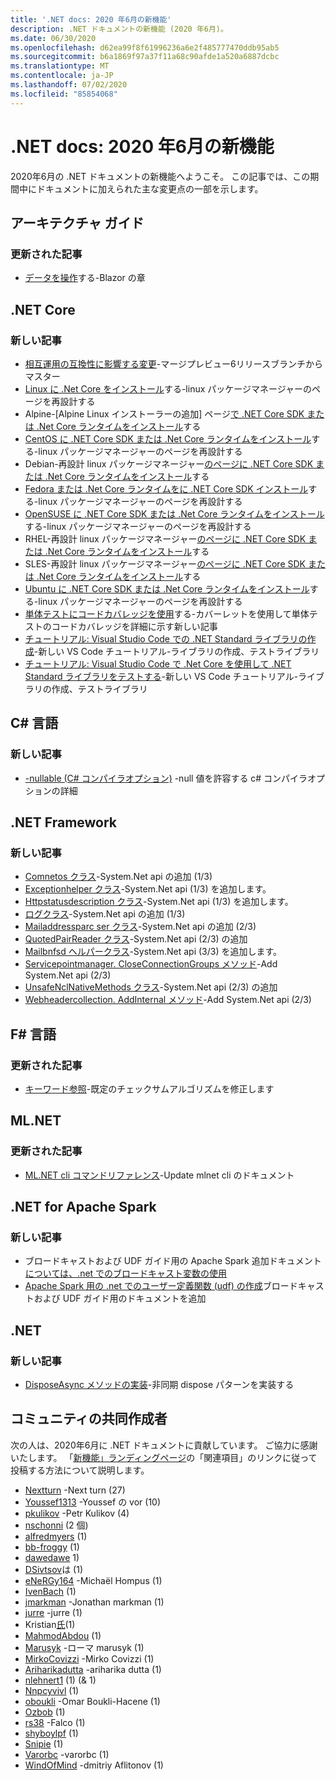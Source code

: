 ```yaml
---
title: '.NET docs: 2020 年6月の新機能'
description: .NET ドキュメントの新機能 (2020 年6月)。
ms.date: 06/30/2020
ms.openlocfilehash: d62ea99f8f61996236a6e2f485777470ddb95ab5
ms.sourcegitcommit: b6a1869f97a37f11a68c90afde1a520a6887dcbc
ms.translationtype: MT
ms.contentlocale: ja-JP
ms.lasthandoff: 07/02/2020
ms.locfileid: "85854068"
---
```

# <a name="net-docs-whats-new-for-june-2020"></a>.NET docs: 2020 年6月の新機能

2020年6月の .NET ドキュメントの新機能へようこそ。 この記事では、この期間中にドキュメントに加えられた主な変更点の一部を示します。

## <a name="architecture-guides"></a>アーキテクチャ ガイド

### <a name="updated-articles"></a>更新された記事

- [データを操作](/dotnet/architecture/blazor-for-web-forms-developers/data)する-Blazor の章

## <a name="net-core"></a>.NET Core

### <a name="new-articles"></a>新しい記事

- [相互運用の互換性に影響する変更](/dotnet/core/compatibility/interop)-マージプレビュー6リリースブランチからマスター
- [Linux に .Net Core をインストール](/dotnet/core/install/linux)する-linux パッケージマネージャーのページを再設計する
- Alpine-[Alpine Linux インストーラーの追加] ページ[で .NET Core SDK または .Net Core ランタイムをインストール](/dotnet/core/install/linux-alpine)する
- [CentOS に .NET Core SDK または .Net Core ランタイムをインストール](/dotnet/core/install/linux-centos)する-linux パッケージマネージャーのページを再設計する
- Debian-再設計 linux パッケージマネージャー[のページに .NET Core SDK または .Net Core ランタイムをインストール](/dotnet/core/install/linux-debian)する
- [Fedora または .Net Core ランタイムをに .NET Core SDK インストール](/dotnet/core/install/linux-fedora)する-linux パッケージマネージャーのページを再設計する
- [OpenSUSE に .NET Core SDK または .Net Core ランタイムをインストール](/dotnet/core/install/linux-opensuse)する-linux パッケージマネージャーのページを再設計する
- RHEL-再設計 linux パッケージマネージャー[のページに .NET Core SDK または .Net Core ランタイムをインストール](/dotnet/core/install/linux-rhel)する
- SLES-再設計 linux パッケージマネージャー[のページに .NET Core SDK または .Net Core ランタイムをインストール](/dotnet/core/install/linux-sles)する
- [Ubuntu に .NET Core SDK または .Net Core ランタイムをインストール](/dotnet/core/install/linux-ubuntu)する-linux パッケージマネージャーのページを再設計する
- [単体テストにコードカバレッジを使用](/dotnet/core/testing/unit-testing-code-coverage)する-カバーレットを使用して単体テストのコードカバレッジを詳細に示す新しい記事
- [チュートリアル: Visual Studio Code での .NET Standard ライブラリの作成](/dotnet/core/tutorials/library-with-visual-studio-code)-新しい VS Code チュートリアル-ライブラリの作成、テストライブラリ
- [チュートリアル: Visual Studio Code で .Net Core を使用して .NET Standard ライブラリをテストする](/dotnet/core/tutorials/testing-library-with-visual-studio-code)-新しい VS Code チュートリアル-ライブラリの作成、テストライブラリ

## <a name="c-language"></a>C# 言語

### <a name="new-articles"></a>新しい記事

- [-nullable (C# コンパイラオプション)](/dotnet/csharp/language-reference/compiler-options/nullable-compiler-option) -null 値を許容する c# コンパイラオプションの詳細

## <a name="net-framework"></a>.NET Framework

### <a name="new-articles"></a>新しい記事

- [Comnetos クラス](/dotnet/framework/additional-apis/system.net.comnetos)-System.Net api の追加 (1/3)
- [Exceptionhelper クラス](/dotnet/framework/additional-apis/system.net.exceptionhelper)-System.Net api (1/3) を追加します。
- [Httpstatusdescription クラス](/dotnet/framework/additional-apis/system.net.httpstatusdescription)-System.Net api (1/3) を追加します。
- [ログクラス](/dotnet/framework/additional-apis/system.net.logging)-System.Net api の追加 (1/3)
- [Mailaddressparc ser クラス](/dotnet/framework/additional-apis/system.net.mail.mailaddressparser)-System.Net api の追加 (2/3)
- [QuotedPairReader クラス](/dotnet/framework/additional-apis/system.net.mail.quotedpairreader)-System.Net api (2/3) の追加
- [Mailbnfsd ヘルパークラス](/dotnet/framework/additional-apis/system.net.mime.mailbnfhelper)-System.Net api (3/3) を追加します。
- [Servicepointmanager. CloseConnectionGroups メソッド](/dotnet/framework/additional-apis/system.net.servicepointmanager.closeconnectiongroups)-Add System.Net api (2/3)
- [UnsafeNclNativeMethods クラス](/dotnet/framework/additional-apis/system.net.unsafenclnativemethods)-System.Net api (2/3) の追加
- [Webheadercollection. AddInternal メソッド](/dotnet/framework/additional-apis/system.net.webheadercollection.addinternal)-Add System.Net api (2/3)

## <a name="f-language"></a>F# 言語

### <a name="updated-articles"></a>更新された記事

- [キーワード参照](/dotnet/fsharp/language-reference/keyword-reference)-既定のチェックサムアルゴリズムを修正します

## <a name="mlnet"></a>ML.NET

### <a name="updated-articles"></a>更新された記事

- [ML.NET cli コマンドリファレンス](/dotnet/machine-learning/reference/ml-net-cli-reference)-Update mlnet cli のドキュメント

## <a name="net-for-apache-spark"></a>.NET for Apache Spark

### <a name="new-articles"></a>新しい記事

- ブロードキャストおよび UDF ガイド用の Apache Spark 追加ドキュメント[については、.net でのブロードキャスト変数の使用](/dotnet/spark/how-to-guides/broadcast-guide)
- [Apache Spark 用の .net でのユーザー定義関数 (udf) の作成](/dotnet/spark/how-to-guides/udf-guide)ブロードキャストおよび UDF ガイド用のドキュメントを追加

## <a name="net"></a>.NET

### <a name="new-articles"></a>新しい記事

- [DisposeAsync メソッドの実装](/dotnet/standard/garbage-collection/implementing-disposeasync)-非同期 dispose パターンを実装する

## <a name="community-contributors"></a>コミュニティの共同作成者

次の人は、2020年6月に .NET ドキュメントに貢献しています。 ご協力に感謝いたします。 「[新機能」ランディングページ](index.yml)の「関連項目」のリンクに従って投稿する方法について説明します。

- [Nextturn](https://github.com/NextTurn) -Next turn (27)
- [Youssef1313](https://github.com/Youssef1313) -Youssef の vor (10)
- [pkulikov](https://github.com/pkulikov) -Petr Kulikov (4)
- [nschonni](https://github.com/nschonni) (2 個)
- [alfredmyers](https://github.com/alfredmyers) (1)
- [bb-froggy](https://github.com/bb-froggy) (1)
- [dawedawe](https://github.com/dawedawe) 1)
- [DSivtsov](https://github.com/DSivtsov)は (1)
- [eNeRGy164](https://github.com/eNeRGy164) -Michaël Hompus (1)
- [IvenBach](https://github.com/IvenBach) (1)
- [jmarkman](https://github.com/jmarkman) -Jonathan markman (1)
- [jurre](https://github.com/jurre) -jurre (1)
- Kristian[氏](https://github.com/kthy)(1)
- [MahmodAbdou](https://github.com/MahmodAbdou) (1)
- [Marusyk](https://github.com/Marusyk) -ローマ marusyk (1)
- [MirkoCovizzi](https://github.com/MirkoCovizzi) -Mirko Covizzi (1)
- [Ariharikadutta](https://github.com/Niharikadutta) -ariharika dutta (1)
- [nlehnert1](https://github.com/nlehnert1) (1) (& 1)
- [Nnpcyvivl](https://github.com/nnpcYvIVl) (1)
- [oboukli](https://github.com/oboukli) -Omar Boukli-Hacene (1)
- [Ozbob](https://github.com/OzBob) (1)
- [rs38](https://github.com/rs38) -Falco (1)
- [shyboylpf](https://github.com/shyboylpf) (1)
- [Snipie](https://github.com/Snipie) (1)
- [Varorbc](https://github.com/Varorbc) -varorbc (1)
- [WindOfMind](https://github.com/WindOfMind) -dmitriy Aflitonov (1)
